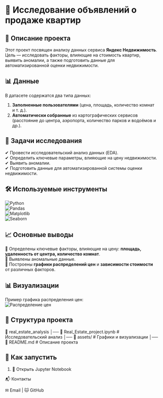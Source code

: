 # 🏡 Исследование объявлений о продаже квартир  

## 📌 Описание проекта  
Этот проект посвящен анализу данных сервиса **Яндекс Недвижимость**.  
Цель — исследовать факторы, влияющие на стоимость квартир, выявить аномалии, а также подготовить данные для автоматизированной оценки недвижимости.  

## 📊 Данные  
В датасете содержатся два типа данных:  
1. **Заполненные пользователями** (цена, площадь, количество комнат и т. д.).  
2. **Автоматически собранные** из картографических сервисов (расстояние до центра, аэропорта, количество парков и водоёмов и др.).  

## 🎯 Задачи исследования  
✔ Провести исследовательский анализ данных (EDA).  
✔ Определить ключевые параметры, влияющие на цену недвижимости.  
✔ Выявить аномалии.  
✔ Подготовить данные для автоматизированной системы оценки недвижимости.  

## 🛠 Используемые инструменты  
![Python](https://img.shields.io/badge/Python-3.9-blue)  
![Pandas](https://img.shields.io/badge/Pandas-Data%20Processing-green)  
![Matplotlib](https://img.shields.io/badge/Matplotlib-Visualization-red)  
![Seaborn](https://img.shields.io/badge/Seaborn-Graphs-orange)  
 

## 📈 Основные выводы  
🔹 Определены ключевые факторы, влияющие на цену: **площадь, удаленность от центра, количество комнат**.  
🔹 Выявлены аномальные данные.  
🔹 Построены **графики распределений цен** и **зависимости стоимости** от различных факторов.  

## 📊 Визуализации  
Пример графика распределения цен:  
![Распределение цен](assets/price_distribution.png)  

## 📂 Структура проекта  
📂 real_estate_analysis
│── 📄 Real_Estate_project.ipynb # Исследовательский анализ
│── 📂 assets/ # Графики и визуализации
│── 📄 README.md # Описание проекта


## 🚀 Как запустить  
1. 📂 Открыть Jupyter Notebook

📬 Контакты

✉ Email | 🐱 GitHub
